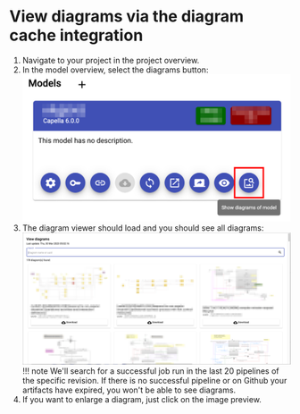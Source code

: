 <!--
 ~ SPDX-FileCopyrightText: Copyright DB Netz AG and the capella-collab-manager contributors
 ~ SPDX-License-Identifier: Apache-2.0
 -->

# View diagrams via the diagram cache integration

1. Navigate to your project in the project overview.
2. In the model overview, select the diagrams button:
   ![Button to view diagrams](./diagram_button.png)
3. The diagram viewer should load and you should see all diagrams:
   ![View diagrams](./view_diagrams.png)
   <!-- prettier-ignore -->
    !!! note
        We'll search for a successful job run in the last 20 pipelines of
        the specific revision. If there is no successful pipeline or on Github your artifacts have expired, you won't be able
        to see diagrams.
4. If you want to enlarge a diagram, just click on the image preview.

